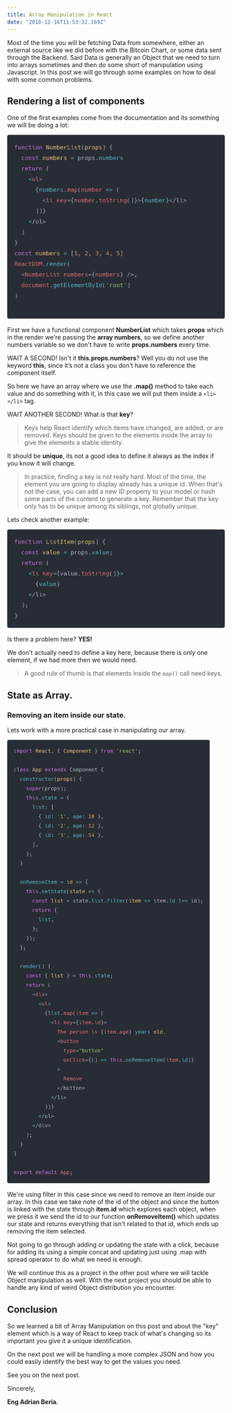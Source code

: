 ```yaml
---
title: Array Manipulation in React
date: "2018-12-16T11:53:32.169Z"
---
```


Most of the time you will be fetching Data from somewhere, either an external source like we did before with the Bitcoin Chart, or some data sent through the Backend. Said Data is generally an Object that we need to turn into arrays sometimes and then do some short of manipulation using Javascript. In this post we will go through some examples on how to deal with some common problems.

## Rendering a list of components

One of the first examples come from the documentation and its something we will be doing a lot:

![Code](array-map-4.png)

First we have a functional component **NumberList** which takes **props** which in the render we're passing the **array numbers**, so we define another numbers variable so we don't have to write **props.numbers** every time.

WAIT A SECOND! Isn't it **this.props.numbers**? Well you do not use the keyword **this**, since it’s not a class you don’t have to reference the component itself.

So here we have an array where we use the **.map()** method to take each value and do something with it, in this case we will put them inside a `<li></li>` tag.

WAIT ANOTHER SECOND! What is that **key**? 

> Keys help React identify which items have changed, are added, or are removed. Keys should be given to the elements inside the array to give the elements a stable identity.

It should be **unique**, its not a good idea to define it always as the index if you know it will change.

> In practice, finding a key is not really hard. Most of the time, the element you are going to display already has a unique id. When that's not the case, you can add a new ID property to your model or hash some parts of the content to generate a key. Remember that the key only has to be unique among its siblings, not globally unique.

Lets check another example:

![Code](array-map-5.png)

Is there a problem here? **YES!**

We don't actually need to define a key here, because there is only one element, if we had more then we would need.

> A good rule of thumb is that elements inside the `map()` call need keys.

## State as Array.

### Removing an item inside our state.

Lets work with a more practical case in manipulating our array. 

![Code](array-map-7.png)

We're using filter in this case since we need to remove an item inside our array. In this case we take note of the id of the object and since the button is linked with the state through **item.id** which explores each object, when we press it we send the id to our function **onRemoveItem()** which updates our state and returns everything that isn't related to that id, which ends up removing the item selected.

Not going to go through adding or updating the state with a click, because for adding its using a simple concat and updating just using .map with spread operator to do what we need is enough.

We will continue this as a project in the other post where we will tackle Object manipulation as well. With the next project you should be able to handle any kind of weird Object distribution you encounter.

## Conclusion

So we learned a bit of Array Manipulation on this post and about the "key" element which is a way of React to keep track of what's changing so its important you give it a unique identification. 

On the next post we will be handling a more complex JSON and how you could easily identify the best way to get the values you need.

See you on the next post.

Sincerely,

**Eng Adrian Beria.**